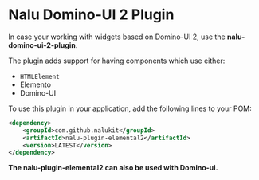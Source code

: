 # Nalu Domino-UI 2 Plugin

In case your working with widgets based on Domino-UI 2, use the **nalu-domino-ui-2-plugin**.

The plugin adds support for having components which use either:

* `HTMLElement`
* Elemento
* Domino-UI


To use this plugin in your application, add the following lines to your POM:

```xml
<dependency>
    <groupId>com.github.nalukit</groupId>
    <artifactId>nalu-plugin-elemental2</artifactId>
    <version>LATEST</version>
</dependency>
```

**The nalu-plugin-elemental2 can also be used with Domino-ui.**